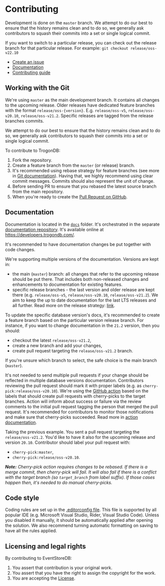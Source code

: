 # Contributing

Development is done on the `master` branch.
We attempt to do our best to ensure that the history remains clean and to do so, we generally ask contributors to squash their commits into a set or single logical commit.

If you want to switch to a particular release, you can check out the release branch for that particular release. For example: `git checkout release/oss-v22.10`

- [Create an issue](https://github.com/TrogonStack/TrogonEventStore/issues)
- [Documentation](https://developers.trogondb.com/)
- [Contributing guide](https://github.com/TrogonStack/TrogonEventStore/blob/master/CONTRIBUTING.md)

## Working with the Git

We're using `master` as the main development branch. It contains all changes to the upcoming release. Older releases have dedicated feature branches with the format `release/oss-{version}`. E.g. `release/oss-v5`, `release/oss-v20.10`, `release/oss-v21.2`. Specific releases are tagged from the release branches commits. 

We attempt to do our best to ensure that the history remains clean and to do so, we generally ask contributors to squash their commits into a set or single logical commit.

To contribute to TrogonDB:

1. Fork the repository.
2. Create a feature branch from the `master` (or release) branch.
3. It's recommended using rebase strategy for feature branches (see more in [Git documentation](https://git-scm.com/book/en/v2/Git-Branching-Rebasing)). Having that, we highly recommend using clear commit messages. Commits should also represent the unit of change.
4. Before sending PR to ensure that you rebased the latest source branch from the main repository.
5. When you're ready to create the [Pull Request on GitHub](https://github.com/TrogonStack/TrogonEventStore/compare).

## Documentation

Documentation is located in the [`docs`](/docs) folder. It's orchestrated in the separate [documentation repository](https://github.com/TrogonStack/documentation). It's available online at https://developers.trogondb.com/.

It's recommended to have documentation changes be put together with code changes.

We're supporting multiple versions of the documentation. Versions are kept in:
- the main (`master`) branch: all changes that refer to the upcoming release should be put there. That includes both non-released changes and enhancements to documentation for existing features.
- specific release branches - the last version and older release are kept there (e.g. `release/oss-v5`, `release/oss-v20.10`, `release/oss-v21.2`). We aim to keep the up to date documentation for the last LTS releases and all further. Read more on the release strategy: [link](https://www.trogondb.com/blog/eventstoredb-20.10-lts-has-been-released).

To update the specific database version's docs, it's recommended to create a feature branch based on the particular version release branch. For instance, if you want to change documentation in the `21.2` version, then you should:
- checkout the latest `release/oss-v21.2`,
- create a new branch and add your changes,
- create pull request targeting the `release/oss-v21.2` branch.

If you're unsure which branch to select, the safe choice is the main branch (`master`). 

It's not needed to send multiple pull requests if your change should be reflected in multiple database versions documentation. Contributors reviewing the pull request should mark it with proper labels (e.g. as `cherry-pick:release/oss-v20.10`). We're using the [GitHub action](/.github/workflows/cherry-pick-pr-for-label.yml) based on the labels that should create pull requests with cherry-picks to the target branches. Action will inform about success or failure via the review comments to the initial pull request tagging the person that merged the pull request. It's recommended for contributors to monitor those notifications and make sure that cherry-picks succeeded. Read more in [action documentation](https://github.com/EventStore/Automations/tree/master/cherry-pick-pr-for-label).

Taking the previous example. You sent a pull request targeting the `release/oss-v21.2`. You'd like to have it also for the upcoming release and version `20.10`. Contributor should label your pull request with:
- `cherry-pick:master`,
- `cherry-pick:release/oss-v20.10`.

_**Note:** Cherry-pick action requires changes to be rebased. If there is a merge commit, then cherry-pick will fail. It will also fail if there is a conflict with the target branch (so `target_branch` from label suffix). If those cases happen then, it's needed to do manual cherry-picks._

## Code style

Coding rules are set up in the [.editorconfig file](/src/.editorconfig). This file is supported by all popular IDE (e.g. Microsoft Visual Studio, Rider, Visual Studio Code). Unless you disabled it manually, it should be automatically applied after opening the solution. We also recommend turning automatic formatting on saving to have all the rules applied.

## Licensing and legal rights

By contributing to EventStoreDB:

1. You assert that contribution is your original work.
2. You assert that you have the right to assign the copyright for the work.
3. You are accepting the [License](LICENSE.md).

